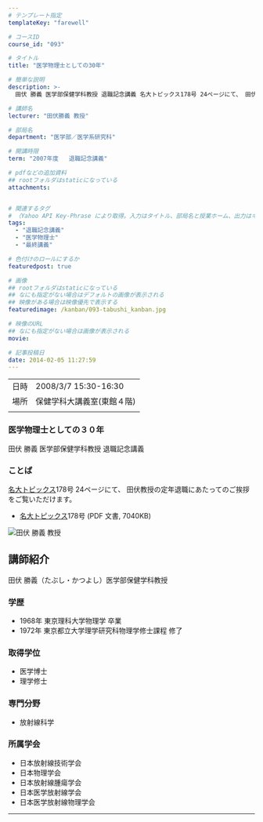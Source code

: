 ```yaml
---
# テンプレート指定
templateKey: "farewell"

# コースID
course_id: "093"

# タイトル
title: "医学物理士としての30年"

# 簡単な説明
description: >-
  田伏 勝義 医学部保健学科教授 退職記念講義 名大トピックス178号 24ページにて、 田伏教授の定年退職にあたってのご挨拶をご覧いただけます。   * 名 ....

# 講師名
lecturer: "田伏勝義 教授"

# 部局名
department: "医学部／医学系研究科"

# 開講時限
term: "2007年度	退職記念講義"

# pdfなどの追加資料
## rootフォルダはstaticになっている
attachments:


# 関連するタグ
# （Yahoo API Key-Phrase により取得。入力はタイトル、部局名と授業ホーム、出力はキーフレーズ（tags））
tags:
  - "退職記念講義"
  - "医学物理士"
  - "最終講義"

# 色付けのロールにするか
featuredpost: true

# 画像
## rootフォルダはstaticになっている
## なにも指定がない場合はデフォルトの画像が表示される
## 映像がある場合は映像優先で表示する
featuredimage: /kanban/093-tabushi_kanban.jpg

# 映像のURL
## なにも指定がない場合は画像が表示される
movie: 

# 記事投稿日
date: 2014-02-05 11:27:59
---
```


|   |   |
|---|---|
| 日時 | 2008/3/7  15:30-16:30 |
| 場所 | 保健学科大講義室(東館４階) |
|   |   |


### 医学物理士としての３０年

田伏 勝義 医学部保健学科教授 退職記念講義

### ことば

[名大トピックス](http://www.nagoya-u.ac.jp/about-nu/public-relations/publication/topics-archive.html)178号 24ページにて、 田伏教授の定年退職にあたってのご挨拶をご覧いただけます。

* <a href="http://www.nagoya-u.ac.jp/about-nu/public-relations/publication/upload_images/no178.pdf" target="_blank">[名大トピックス](http://www.nagoya-u.ac.jp/about-nu/public-relations/publication/topics-archive.html)178号</a> (PDF 文書, 7040KB)


![田伏 勝義 教授](https://ocw.nagoya-u.jp/files/93/tabushi_kao.jpg) 

## 講師紹介

田伏 勝義（たぶし・かつよし）医学部保健学科教授

### 学歴

* 1968年 東京理科大学物理学 卒業
* 1972年 東京都立大学理学研究科物理学修士課程 修了

### 取得学位

* 医学博士
* 理学修士

### 専門分野

* 放射線科学

### 所属学会

* 日本放射線技術学会
* 日本物理学会
* 日本放射線腫瘍学会
* 日本医学放射線学会
* 日本医学放射線物理学会



-----